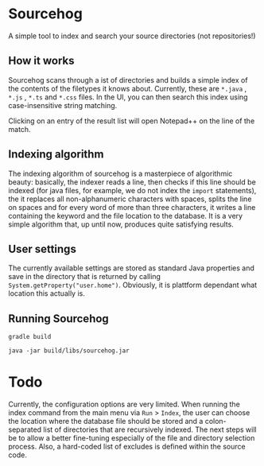 # Sourcehog

A simple tool to index and search your source directories (not repositories!)

## How it works

Sourcehog scans through a ist of directories and builds a simple index of the contents of the filetypes
it knows about. Currently, these are `*.java` , `*.js` , `*.ts` and `*.css` files. In the UI, 
you can then search this index using case-insensitive string matching.

Clicking on an entry of the result list will open Notepad++ on the line of the match.

## Indexing algorithm

The indexing algorithm of sourcehog is a masterpiece of algorithmic beauty: basically,
the indexer reads a line, then checks if this line should be indexed (for java files, for example, we do not index the `import` statements),
the it replaces all non-alphanumeric characters with spaces, splits the line on spaces and for every word of more than
three characters, it writes a line containing the keyword and the file location to the database. It is a very simple algorithm 
that, up until now, produces quite satisfying results.

## User settings

The currently available settings are stored as standard Java properties and save in the directory that is returned by calling
`System.getProperty("user.home")`. Obviously, it is plattform dependant what location this actually is.

## Running Sourcehog

```
gradle build
```

```
java -jar build/libs/sourcehog.jar
```

# Todo

Currently, the configuration options are very limited. When running the index command from the main menu via
`Run` > `Index`, the user can choose the location where the database file should be stored and a colon-separated list
of directories that are recursively indexed. The next steps will be to allow a better fine-tuning especially 
of the file and directory selection process. Also, a hard-coded list of excludes is defined within the 
source code.